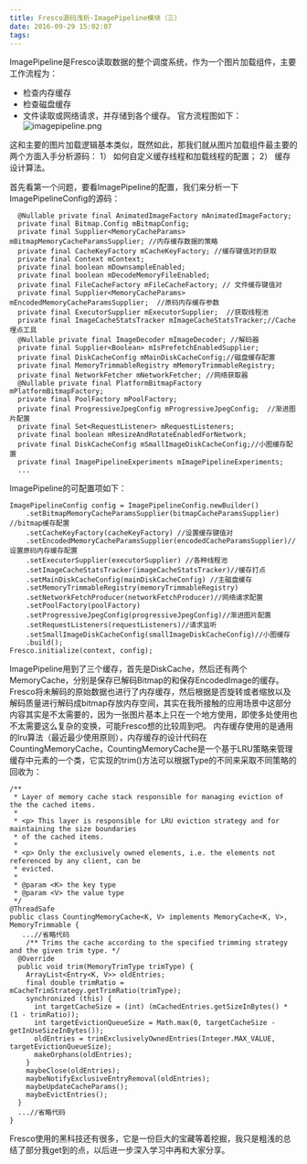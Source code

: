 ```yaml
---
title: Fresco源码浅析-ImagePipeline模块（三）
date: 2016-09-29 15:02:07
tags:
---
```

ImagePipeline是Fresco读取数据的整个调度系统，作为一个图片加载组件，主要工作流程为：
- 检查内存缓存
- 检查磁盘缓存
- 文件读取或网络请求，并存储到各个缓存。
官方流程图如下：
![imagepipeline.png](/img/imagepipeline.png)

这和主要的图片加载逻辑基本类似，既然如此，那我们就从图片加载组件最主要的两个方面入手分析源码：
1） 如何自定义缓存线程和加载线程的配置；
2） 缓存设计算法。

首先看第一个问题，要看ImagePipeline的配置，我们来分析一下ImagePipelineConfig的源码：
```
  @Nullable private final AnimatedImageFactory mAnimatedImageFactory;
  private final Bitmap.Config mBitmapConfig;
  private final Supplier<MemoryCacheParams> mBitmapMemoryCacheParamsSupplier; //内存缓存数据的策略
  private final CacheKeyFactory mCacheKeyFactory; //缓存键值对的获取
  private final Context mContext;
  private final boolean mDownsampleEnabled;
  private final boolean mDecodeMemoryFileEnabled;
  private final FileCacheFactory mFileCacheFactory; // 文件缓存键值对
  private final Supplier<MemoryCacheParams> mEncodedMemoryCacheParamsSupplier;  //原码内存缓存参数
  private final ExecutorSupplier mExecutorSupplier;  //获取线程池
  private final ImageCacheStatsTracker mImageCacheStatsTracker;//Cache埋点工具
  @Nullable private final ImageDecoder mImageDecoder; //解码器
  private final Supplier<Boolean> mIsPrefetchEnabledSupplier;
  private final DiskCacheConfig mMainDiskCacheConfig;//磁盘缓存配置
  private final MemoryTrimmableRegistry mMemoryTrimmableRegistry;
  private final NetworkFetcher mNetworkFetcher; //网络获取器
  @Nullable private final PlatformBitmapFactory mPlatformBitmapFactory;
  private final PoolFactory mPoolFactory;
  private final ProgressiveJpegConfig mProgressiveJpegConfig;  //渐进图片配置
  private final Set<RequestListener> mRequestListeners;
  private final boolean mResizeAndRotateEnabledForNetwork;
  private final DiskCacheConfig mSmallImageDiskCacheConfig;//小图缓存配置
  private final ImagePipelineExperiments mImagePipelineExperiments;
  ...
```
ImagePipeline的可配置项如下：
```
ImagePipelineConfig config = ImagePipelineConfig.newBuilder()
    .setBitmapMemoryCacheParamsSupplier(bitmapCacheParamsSupplier)  //bitmap缓存配置
    .setCacheKeyFactory(cacheKeyFactory) //设置缓存键值对
    .setEncodedMemoryCacheParamsSupplier(encodedCacheParamsSupplier)//设置原码内存缓存配置
    .setExecutorSupplier(executorSupplier) //各种线程池
    .setImageCacheStatsTracker(imageCacheStatsTracker)//缓存打点
    .setMainDiskCacheConfig(mainDiskCacheConfig) //主磁盘缓存
    .setMemoryTrimmableRegistry(memoryTrimmableRegistry) 
    .setNetworkFetchProducer(networkFetchProducer)//网络请求配置
    .setPoolFactory(poolFactory)
    .setProgressiveJpegConfig(progressiveJpegConfig)//渐进图片配置
    .setRequestListeners(requestListeners)//请求监听
    .setSmallImageDiskCacheConfig(smallImageDiskCacheConfig)//小图缓存
    .build();
Fresco.initialize(context, config);
```
ImagePipeline用到了三个缓存，首先是DiskCache，然后还有两个MemoryCache，分别是保存已解码Bitmap的和保存EncodedImage的缓存。Fresco将未解码的原始数据也进行了内存缓存，然后根据是否旋转或者缩放以及解码质量进行解码成bitmap存放内存空间，其实在我所接触的应用场景中这部分内容其实是不太需要的，因为一张图片基本上只在一个地方使用，即使多处使用也不太需要这么复杂的变换，可能Fresco想的比较周到吧。
内存缓存使用的是通用的lru算法（最近最少使用原则），内存缓存的设计代码在CountingMemoryCache，CountingMemoryCache是一个基于LRU策略来管理缓存中元素的一个类，它实现的trim()方法可以根据Type的不同来采取不同策略的回收为：
```
/**
 * Layer of memory cache stack responsible for managing eviction of the the cached items.
 *
 * <p> This layer is responsible for LRU eviction strategy and for maintaining the size boundaries
 * of the cached items.
 *
 * <p> Only the exclusively owned elements, i.e. the elements not referenced by any client, can be
 * evicted.
 *
 * @param <K> the key type
 * @param <V> the value type
 */
@ThreadSafe
public class CountingMemoryCache<K, V> implements MemoryCache<K, V>, MemoryTrimmable {
   ...//省略代码
    /** Trims the cache according to the specified trimming strategy and the given trim type. */
  @Override
  public void trim(MemoryTrimType trimType) {
    ArrayList<Entry<K, V>> oldEntries;
    final double trimRatio = mCacheTrimStrategy.getTrimRatio(trimType);
    synchronized (this) {
      int targetCacheSize = (int) (mCachedEntries.getSizeInBytes() * (1 - trimRatio));
      int targetEvictionQueueSize = Math.max(0, targetCacheSize - getInUseSizeInBytes());
      oldEntries = trimExclusivelyOwnedEntries(Integer.MAX_VALUE, targetEvictionQueueSize);
      makeOrphans(oldEntries);
    }
    maybeClose(oldEntries);
    maybeNotifyExclusiveEntryRemoval(oldEntries);
    maybeUpdateCacheParams();
    maybeEvictEntries();
  }
  ...//省略代码
}
```
Fresco使用的黑科技还有很多，它是一份巨大的宝藏等着挖掘，我只是粗浅的总结了部分我get到的点，以后进一步深入学习中再和大家分享。
